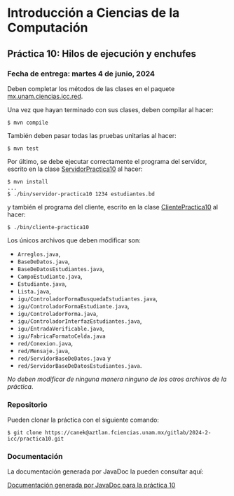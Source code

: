 Introducción a Ciencias de la Computación
=========================================

Práctica 10: Hilos de ejecución y enchufes
------------------------------------------

### Fecha de entrega: martes 4 de junio, 2024

Deben completar los métodos de las clases en el paquete
[mx.unam.ciencias.icc.red](https://aztlan.fciencias.unam.mx/gitlab/2024-2-icc/practica10/-/blob/main/src/main/java/mx/unam/ciencias/icc/red).

Una vez que hayan terminado con sus clases, deben compilar al hacer:

```
$ mvn compile
```

También deben pasar todas las pruebas unitarias al hacer:

```
$ mvn test
```

Por último, se debe ejecutar correctamente el programa del servidor, escrito en la clase
[ServidorPractica10](https://aztlan.fciencias.unam.mx/gitlab/2024-2-icc/practica10/-/blob/main/src/main/java/mx/unam/ciencias/icc/ServidorPractica10.java)
al hacer:

```
$ mvn install
...
$ ./bin/servidor-practica10 1234 estudiantes.bd
```

y también el programa del cliente, escrito en la clase
[ClientePractica10](https://aztlan.fciencias.unam.mx/gitlab/2024-2-icc/practica10/-/blob/main/src/main/java/mx/unam/ciencias/icc/ClientePractica10.java)
al hacer:

```
$ ./bin/cliente-practica10
```

Los únicos archivos que deben modificar son:

* `Arreglos.java`,
* `BaseDeDatos.java`,
* `BaseDeDatosEstudiantes.java`,
* `CampoEstudiante.java`,
* `Estudiante.java`,
* `Lista.java`,
* `igu/ControladorFormaBusquedaEstudiantes.java`,
* `igu/ControladorFormaEstudiante.java`,
* `igu/ControladorForma.java`,
* `igu/ControladorInterfazEstudiantes.java`,
* `igu/EntradaVerificable.java`,
* `igu/FabricaFormatoCelda.java`
* `red/Conexion.java`,
* `red/Mensaje.java`,
* `red/ServidorBaseDeDatos.java` y
* `red/ServidorBaseDeDatosEstudiantes.java`.

*No deben modificar de ninguna manera ninguno de los otros archivos de la
práctica*.

### Repositorio

Pueden clonar la práctica con el siguiente comando:

```
$ git clone https://canek@aztlan.fciencias.unam.mx/gitlab/2024-2-icc/practica10.git
```

### Documentación

La documentación generada por JavaDoc la pueden consultar aquí:

[Documentación generada por JavaDoc para la práctica
10](https://aztlan.fciencias.unam.mx/~canek/2024-2-icc/practica10/apidocs/index.html)
